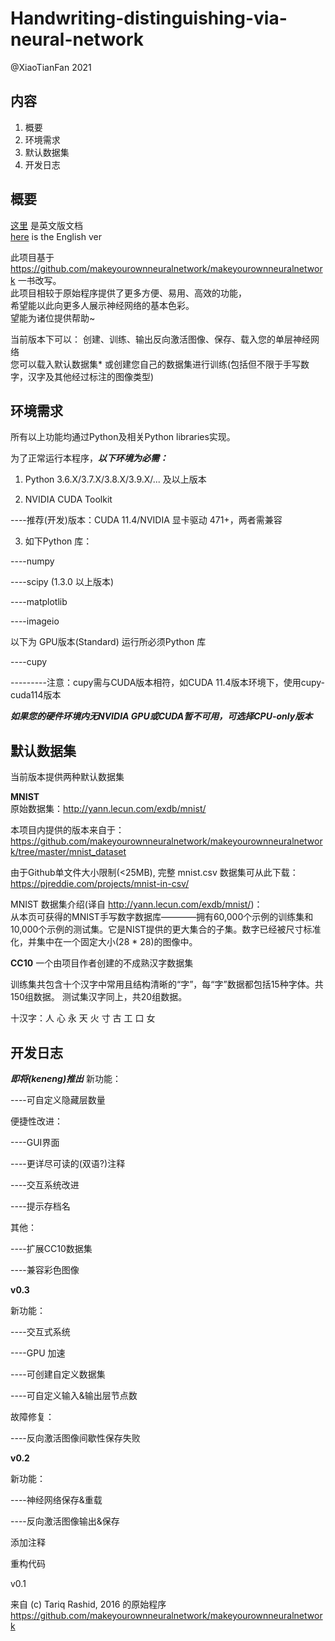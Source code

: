 # Handwriting-distinguishing-via-neural-network
@XiaoTianFan 2021

内容
-----
1. 概要
2. 环境需求
3. 默认数据集
4. 开发日志

概要
-----
[这里](../README.md) 是英文版文档  
[here](../README.md) is the English ver  

此项目基于 https://github.com/makeyourownneuralnetwork/makeyourownneuralnetwork 一书改写。  
此项目相较于原始程序提供了更多方便、易用、高效的功能，  
希望能以此向更多人展示神经网络的基本色彩。  
望能为诸位提供帮助~  

当前版本下可以：
创建、训练、输出反向激活图像、保存、载入您的单层神经网络  
您可以载入默认数据集* 或创建您自己的数据集进行训练(包括但不限于手写数字，汉字及其他经过标注的图像类型)

环境需求  
-----
所有以上功能均通过Python及相关Python libraries实现。  

为了正常运行本程序，***以下环境为必需：***  

1. Python 3.6.X/3.7.X/3.8.X/3.9.X/... 及以上版本  

2. NVIDIA CUDA Toolkit  

----推荐(开发)版本：CUDA 11.4/NVIDIA 显卡驱动 471+，两者需兼容  

3. 如下Python 库：  

----numpy  

----scipy (1.3.0 以上版本)  

----matplotlib  

----imageio  

以下为 GPU版本(Standard) 运行所必须Python 库

----cupy

---------注意：cupy需与CUDA版本相符，如CUDA 11.4版本环境下，使用cupy-cuda114版本  

***如果您的硬件环境内无NVIDIA GPU或CUDA暂不可用，可选择CPU-only版本***

默认数据集
-----
当前版本提供两种默认数据集

**MNIST**  
原始数据集：http://yann.lecun.com/exdb/mnist/  

本项目内提供的版本来自于：  
https://github.com/makeyourownneuralnetwork/makeyourownneuralnetwork/tree/master/mnist_dataset  

由于Github单文件大小限制(<25MB), 完整 mnist.csv 数据集可从此下载：  
https://pjreddie.com/projects/mnist-in-csv/

MNIST 数据集介绍(译自 http://yann.lecun.com/exdb/mnist/)：  
从本页可获得的MNIST手写数字数据库————拥有60,000个示例的训练集和10,000个示例的测试集。它是NIST提供的更大集合的子集。数字已经被尺寸标准化，并集中在一个固定大小(28 * 28)的图像中。

**CC10**
一个由项目作者创建的不成熟汉字数据集

训练集共包含十个汉字中常用且结构清晰的“字”，每“字”数据都包括15种字体。共150组数据。 
测试集汉字同上，共20组数据。

十汉字：人 心 永 天 火 寸 古 工 口 女  

开发日志
-----
***即将(keneng)推出***
新功能：  

----可自定义隐藏层数量  

便捷性改进：

----GUI界面

----更详尽可读的(双语?)注释

----交互系统改进

----提示存档名

其他：

----扩展CC10数据集

----兼容彩色图像

**v0.3**

新功能：  

----交互式系统

----GPU 加速

----可创建自定义数据集

----可自定义输入&输出层节点数

故障修复：

----反向激活图像间歇性保存失败

**v0.2**

新功能：  

----神经网络保存&重载

----反向激活图像输出&保存

添加注释

重构代码

v0.1

来自 (c) Tariq Rashid, 2016 的原始程序  
https://github.com/makeyourownneuralnetwork/makeyourownneuralnetwork


